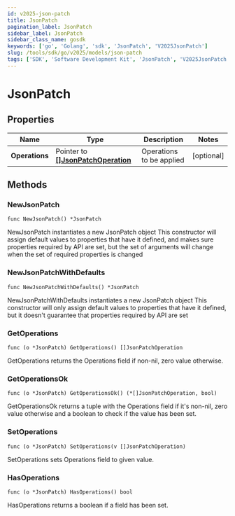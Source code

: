 ```yaml
---
id: v2025-json-patch
title: JsonPatch
pagination_label: JsonPatch
sidebar_label: JsonPatch
sidebar_class_name: gosdk
keywords: ['go', 'Golang', 'sdk', 'JsonPatch', 'V2025JsonPatch']
slug: /tools/sdk/go/v2025/models/json-patch
tags: ['SDK', 'Software Development Kit', 'JsonPatch', 'V2025JsonPatch']
---
```


# JsonPatch

## Properties

| Name | Type | Description | Notes |
| --- | --- | --- | --- |
| **Operations** | Pointer to [**[]JsonPatchOperation**](json-patch-operation) | Operations to be applied | [optional] |

## Methods

### NewJsonPatch

`func NewJsonPatch() *JsonPatch`

NewJsonPatch instantiates a new JsonPatch object This constructor will assign default values to properties that have it defined, and makes sure properties required by API are set, but the set of arguments will change when the set of required properties is changed

### NewJsonPatchWithDefaults

`func NewJsonPatchWithDefaults() *JsonPatch`

NewJsonPatchWithDefaults instantiates a new JsonPatch object This constructor will only assign default values to properties that have it defined, but it doesn't guarantee that properties required by API are set

### GetOperations

`func (o *JsonPatch) GetOperations() []JsonPatchOperation`

GetOperations returns the Operations field if non-nil, zero value otherwise.

### GetOperationsOk

`func (o *JsonPatch) GetOperationsOk() (*[]JsonPatchOperation, bool)`

GetOperationsOk returns a tuple with the Operations field if it's non-nil, zero value otherwise and a boolean to check if the value has been set.

### SetOperations

`func (o *JsonPatch) SetOperations(v []JsonPatchOperation)`

SetOperations sets Operations field to given value.

### HasOperations

`func (o *JsonPatch) HasOperations() bool`

HasOperations returns a boolean if a field has been set.
